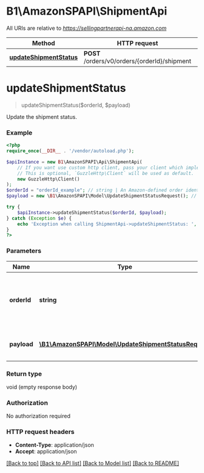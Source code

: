 # B1\AmazonSPAPI\ShipmentApi

All URIs are relative to *https://sellingpartnerapi-na.amazon.com*

Method | HTTP request | Description
------------- | ------------- | -------------
[**updateShipmentStatus**](ShipmentApi.md#updateShipmentStatus) | **POST** /orders/v0/orders/{orderId}/shipment | 


# **updateShipmentStatus**
> updateShipmentStatus($orderId, $payload)



Update the shipment status.

### Example
```php
<?php
require_once(__DIR__ . '/vendor/autoload.php');

$apiInstance = new B1\AmazonSPAPI\Api\ShipmentApi(
    // If you want use custom http client, pass your client which implements `GuzzleHttp\ClientInterface`.
    // This is optional, `GuzzleHttp\Client` will be used as default.
    new GuzzleHttp\Client()
);
$orderId = "orderId_example"; // string | An Amazon-defined order identifier, in 3-7-7 format.
$payload = new \B1\AmazonSPAPI\Model\UpdateShipmentStatusRequest(); // \B1\AmazonSPAPI\Model\UpdateShipmentStatusRequest | Request to update the shipment status.

try {
    $apiInstance->updateShipmentStatus($orderId, $payload);
} catch (Exception $e) {
    echo 'Exception when calling ShipmentApi->updateShipmentStatus: ', $e->getMessage(), PHP_EOL;
}
?>
```

### Parameters

Name | Type | Description  | Notes
------------- | ------------- | ------------- | -------------
 **orderId** | **string**| An Amazon-defined order identifier, in 3-7-7 format. |
 **payload** | [**\B1\AmazonSPAPI\Model\UpdateShipmentStatusRequest**](../Model/UpdateShipmentStatusRequest.md)| Request to update the shipment status. |

### Return type

void (empty response body)

### Authorization

No authorization required

### HTTP request headers

 - **Content-Type**: application/json
 - **Accept**: application/json

[[Back to top]](#) [[Back to API list]](../../README.md#documentation-for-api-endpoints) [[Back to Model list]](../../README.md#documentation-for-models) [[Back to README]](../../README.md)

